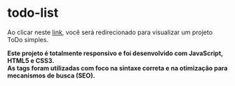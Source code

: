 # todo-list
 
Ao clicar neste <a href="https://thiago-tsg.github.io/todo-list/html/" target="_blank">link</a>, você será redirecionado para visualizar um projeto ToDo simples.<br>

<strong>
Este projeto é totalmente responsivo e foi desenvolvido com JavaScript, HTML5 e CSS3.<br>
As tags foram utilizadas com foco na sintaxe correta e na otimização para mecanismos de busca (SEO).
</strong>
